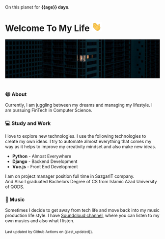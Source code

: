 On this planet for **{{age}} days**.

# Welcome To My Life <img src="assets/wave.gif" width="32px">

<img src="assets/banner.png" style="margin-bottom:16px;">

### 😄 About

Currently, I am juggling between my dreams and managing my lifestyle. I am pursuing FinTech in Computer Science.

### 💻 Study and Work

I love to explore new technologies. I use the following technologies to create my own ideas. I try to automate almost everything that comes my way as it helps to improve my creativity mindset and also make new ideas.

- **Python** - Almost Everywhere
- **Django** - Backend Development
- **Vue.js** - Front End Development

I am on project manager position full time in SazgarIT company.
<br>
And Also I graduated Bachelors Degree of CS from Islamic Azad University of QODS. 
### 🎹 Music

Sometimes I decide to get away from tech life and move back into my music production life style. I have [Soundcloud channel](https://soundcloud.com/elex-stevelex), where you can listen to my own musics and also what I listen.


<sub>Last updated by Github Actions on {{last_updated}}.</sub>
